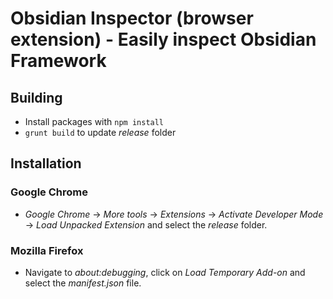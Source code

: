 # Obsidian Inspector (browser extension) - Easily inspect Obsidian Framework

## Building

* Install packages with `npm install`
* `grunt build` to update *release* folder

## Installation

### Google Chrome

* *Google Chrome* -> *More tools* -> *Extensions* -> *Activate Developer Mode* -> *Load Unpacked Extension* and select the *release* folder.

### Mozilla Firefox

* Navigate to *about:debugging*, click on *Load Temporary Add-on* and select the *manifest.json* file.


